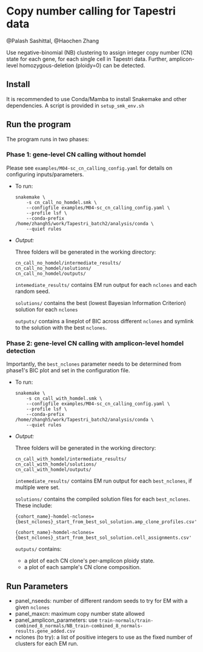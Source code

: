 # Copy number calling for Tapestri data

@Palash Sashittal, @Haochen Zhang

Use negative-binomial (NB) clustering to assign integer copy number (CN) state for each gene, for each single cell in Tapestri data. Further, amplicon-level homozygous-deletion (ploidy=0) can be detected.

## Install
It is recommended to use Conda/Mamba to install Snakemake and other dependencies. A script is provided in `setup_smk_env.sh`

## Run the program
The program runs in two phases:

### Phase 1: gene-level CN calling without homdel
    

Please see `examples/M04-sc_cn_calling_config.yaml` for details on configuring inputs/parameters.

- To run:
    ```
    snakemake \
        -s cn_call_no_homdel.smk \
        --configfile examples/M04-sc_cn_calling_config.yaml \
        --profile lsf \
        --conda-prefix /home/zhangh5/work/Tapestri_batch2/analysis/conda \
        --quiet rules
    ```
    
- *Output:*

    Three folders will be generated in the working directory:
    ```
    cn_call_no_homdel/intermediate_results/
    cn_call_no_homdel/solutions/
    cn_call_no_homdel/outputs/
    ```

    `intemediate_results/` contains EM run output for each `nclones` and each random seed.

    `solutions/` contains the best (lowest Bayesian Information Criterion) solution for each `nclones`

    `outputs/` contains a lineplot of BIC across different `nclones` and symlink to the solution with the best `nclones`.
    
### Phase 2: gene-level CN calling with amplicon-level homdel detection
    
Importantly, the `best_nclones` parameter needs to be determined from phase1's BIC plot and set in the configuration file.

- To run:
    ```
    snakemake \
        -s cn_call_with_homdel.smk \
        --configfile examples/M04-sc_cn_calling_config.yaml \
        --profile lsf \
        --conda-prefix /home/zhangh5/work/Tapestri_batch2/analysis/conda \
        --quiet rules
    ```

- *Output:*

    Three folders will be generated in the working directory:
    ```
    cn_call_with_homdel/intermediate_results/
    cn_call_with_homdel/solutions/
    cn_call_with_homdel/outputs/
    ```

    `intemediate_results/` contains EM run output for each `best_nclones`, if multiple were set.

    `solutions/` contains the compiled solution files for each `best_nclones`. These include:
    ```
    {cohort_name}-homdel-nclones={best_nclones}_start_from_best_sol_solution.amp_clone_profiles.csv'
    
    {cohort_name}-homdel-nclones={best_nclones}_start_from_best_sol_solution.cell_assignments.csv'
    ```
    `outputs/` contains:
    - a plot of each CN clone's per-amplicon ploidy state.
    - a plot of each sample's CN clone composition.

## Run Parameters

- panel_nseeds: number of different random seeds to try for EM with a given `nclones`
- panel_maxcn: maximum copy number state allowed 
- panel_amplicon_parameters: use `train-normals/train-combined_8_normals/NB_train-combined_8_normals-results.gene_added.csv`
- nclones (to try): a list of positive integers to use as the fixed number of clusters for each EM run.